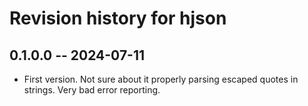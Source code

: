# Revision history for hjson

## 0.1.0.0 -- 2024-07-11

* First version. Not sure about it properly parsing escaped quotes in strings. Very bad error reporting.
